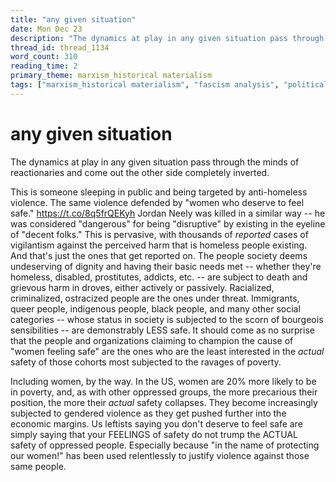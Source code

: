 ```yaml
---
title: "any given situation"
date: Mon Dec 23
description: "The dynamics at play in any given situation pass through the minds of reactionaries and come out the other side completely inverted."
thread_id: thread_1134
word_count: 310
reading_time: 2
primary_theme: marxism_historical materialism
tags: ["marxism_historical materialism", "fascism analysis", "political economy", "covid_public health politics", "organizational theory"]
---
```


# any given situation

The dynamics at play in any given situation pass through the minds of reactionaries and come out the other side completely inverted.

This is someone sleeping in public and being targeted by anti-homeless violence. The same violence defended by "women who deserve to feel safe." https://t.co/8q5frQEKyh Jordan Neely was killed in a similar way -- he was considered "dangerous" for being "disruptive" by existing in the eyeline of "decent folks." This is pervasive, with thousands of *reported* cases of vigilantism against the perceived harm that is homeless people existing. And that's just the ones that get reported on. The people society deems undeserving of dignity and having their basic needs met -- whether they're homeless, disabled, prostitutes, addicts, etc. -- are subject to death and grievous harm in droves, either actively or passively. Racialized, criminalized, ostracized people are the ones under threat. Immigrants, queer people, indigenous people, black people, and many other social categories -- whose status in society is subjected to the scorn of bourgeois sensibilities -- are demonstrably LESS safe. It should come as no surprise that the people and organizations claiming to champion the cause of "women feeling safe" are the ones who are the least interested in the *actual* safety of those cohorts most subjected to the ravages of poverty.

Including women, by the way. In the US, women are 20% more likely to be in poverty, and, as with other oppressed groups, the more precarious their position, the more their *actual* safety collapses. They become increasingly subjected to gendered violence as they get pushed further into the economic margins. Us leftists saying you don't deserve to feel safe are simply saying that your FEELINGS of safety do not trump the ACTUAL safety of oppressed people. Especially because "in the name of protecting our women!" has been used relentlessly to justify violence against those same people.